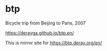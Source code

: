 # btp
Bicycle trip from Beijing to Paris, 2007

https://derayga.github.io/btp.en/

This is mirror site for https://btp.deray.org/en/
